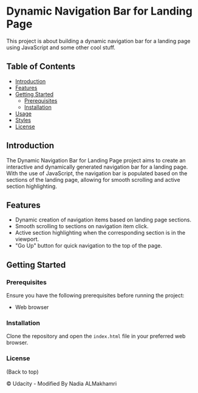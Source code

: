 # Dynamic Navigation Bar for Landing Page

This project is about building a dynamic navigation bar for a landing page using JavaScript and some other cool stuff.

## Table of Contents

- [Introduction](#introduction)
- [Features](#features)
- [Getting Started](#getting-started)
  - [Prerequisites](#prerequisites)
  - [Installation](#installation)
- [Usage](#usage)
- [Styles](#styles)
- [License](#license)

## Introduction

The Dynamic Navigation Bar for Landing Page project aims to create an interactive and dynamically generated navigation bar for a landing page. With the use of JavaScript, the navigation bar is populated based on the sections of the landing page, allowing for smooth scrolling and active section highlighting.

## Features

- Dynamic creation of navigation items based on landing page sections.
- Smooth scrolling to sections on navigation item click.
- Active section highlighting when the corresponding section is in the viewport.
- "Go Up" button for quick navigation to the top of the page.

## Getting Started

### Prerequisites

Ensure you have the following prerequisites before running the project:

- Web browser

### Installation

Clone the repository and open the `index.html` file in your preferred web browser.


### License
(Back to top)

© Udacity - Modified By Nadia ALMakhamri